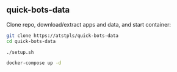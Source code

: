 ## quick-bots-data

Clone repo, download/extract apps and data, and start container:

```bash
git clone https://atstpls/quick-bots-data
cd quick-bots-data

./setup.sh

docker-compose up -d
```
